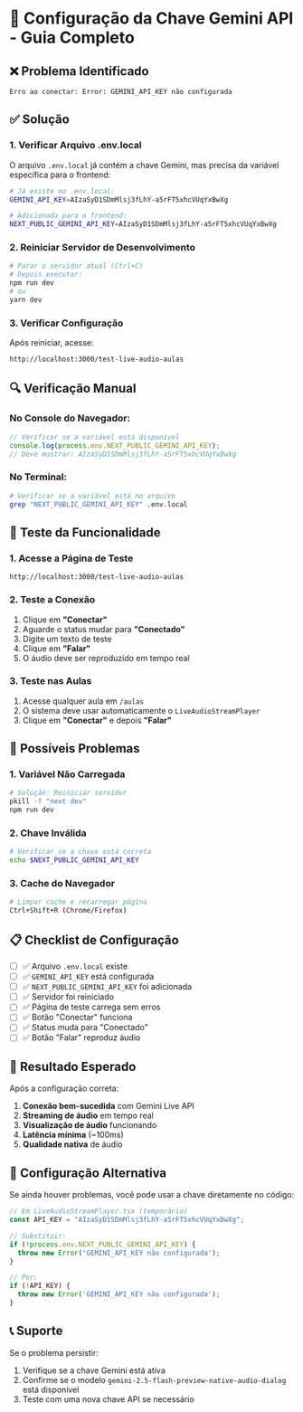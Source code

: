 # 🔧 Configuração da Chave Gemini API - Guia Completo

## ❌ **Problema Identificado**
```
Erro ao conectar: Error: GEMINI_API_KEY não configurada
```

## ✅ **Solução**

### **1. Verificar Arquivo .env.local**
O arquivo `.env.local` já contém a chave Gemini, mas precisa da variável específica para o frontend:

```bash
# Já existe no .env.local:
GEMINI_API_KEY=AIzaSyD1SDmMlsj3fLhY-a5rFT5xhcVUqYxBwXg

# Adicionada para o frontend:
NEXT_PUBLIC_GEMINI_API_KEY=AIzaSyD1SDmMlsj3fLhY-a5rFT5xhcVUqYxBwXg
```

### **2. Reiniciar Servidor de Desenvolvimento**
```bash
# Parar o servidor atual (Ctrl+C)
# Depois executar:
npm run dev
# ou
yarn dev
```

### **3. Verificar Configuração**
Após reiniciar, acesse:
```
http://localhost:3000/test-live-audio-aulas
```

## 🔍 **Verificação Manual**

### **No Console do Navegador:**
```javascript
// Verificar se a variável está disponível
console.log(process.env.NEXT_PUBLIC_GEMINI_API_KEY);
// Deve mostrar: AIzaSyD1SDmMlsj3fLhY-a5rFT5xhcVUqYxBwXg
```

### **No Terminal:**
```bash
# Verificar se a variável está no arquivo
grep "NEXT_PUBLIC_GEMINI_API_KEY" .env.local
```

## 🎯 **Teste da Funcionalidade**

### **1. Acesse a Página de Teste**
```
http://localhost:3000/test-live-audio-aulas
```

### **2. Teste a Conexão**
1. Clique em **"Conectar"**
2. Aguarde o status mudar para **"Conectado"**
3. Digite um texto de teste
4. Clique em **"Falar"**
5. O áudio deve ser reproduzido em tempo real

### **3. Teste nas Aulas**
1. Acesse qualquer aula em `/aulas`
2. O sistema deve usar automaticamente o `LiveAudioStreamPlayer`
3. Clique em **"Conectar"** e depois **"Falar"**

## 🚨 **Possíveis Problemas**

### **1. Variável Não Carregada**
```bash
# Solução: Reiniciar servidor
pkill -f "next dev"
npm run dev
```

### **2. Chave Inválida**
```bash
# Verificar se a chave está correta
echo $NEXT_PUBLIC_GEMINI_API_KEY
```

### **3. Cache do Navegador**
```bash
# Limpar cache e recarregar página
Ctrl+Shift+R (Chrome/Firefox)
```

## 📋 **Checklist de Configuração**

- [ ] ✅ Arquivo `.env.local` existe
- [ ] ✅ `GEMINI_API_KEY` está configurada
- [ ] ✅ `NEXT_PUBLIC_GEMINI_API_KEY` foi adicionada
- [ ] ✅ Servidor foi reiniciado
- [ ] ✅ Página de teste carrega sem erros
- [ ] ✅ Botão "Conectar" funciona
- [ ] ✅ Status muda para "Conectado"
- [ ] ✅ Botão "Falar" reproduz áudio

## 🎉 **Resultado Esperado**

Após a configuração correta:
1. **Conexão bem-sucedida** com Gemini Live API
2. **Streaming de áudio** em tempo real
3. **Visualização de áudio** funcionando
4. **Latência mínima** (~100ms)
5. **Qualidade nativa** de áudio

## 🔧 **Configuração Alternativa**

Se ainda houver problemas, você pode usar a chave diretamente no código:

```typescript
// Em LiveAudioStreamPlayer.tsx (temporário)
const API_KEY = "AIzaSyD1SDmMlsj3fLhY-a5rFT5xhcVUqYxBwXg";

// Substituir:
if (!process.env.NEXT_PUBLIC_GEMINI_API_KEY) {
  throw new Error('GEMINI_API_KEY não configurada');
}

// Por:
if (!API_KEY) {
  throw new Error('GEMINI_API_KEY não configurada');
}
```

## 📞 **Suporte**

Se o problema persistir:
1. Verifique se a chave Gemini está ativa
2. Confirme se o modelo `gemini-2.5-flash-preview-native-audio-dialog` está disponível
3. Teste com uma nova chave API se necessário

